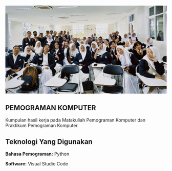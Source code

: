 ![Foto Bersama Symphony](/foto_bersama_symphony.jpg)

## PEMOGRAMAN KOMPUTER

Kumpulan hasil kerja pada Matakuliah Pemograman Komputer dan Praktikum Pemograman Komputer.

## Teknologi Yang Digunakan

**Bahasa Pemograman:** Python

**Software:** Visual Studio Code
